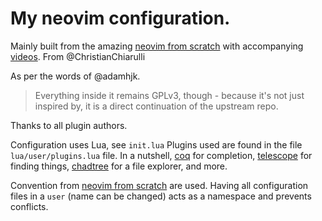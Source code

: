 # My neovim configuration.

Mainly built from the amazing [neovim from scratch](https://github.com/LunarVim/Neovim-from-scratch) with accompanying [videos](https://www.youtube.com/playlist?list=PLhoH5vyxr6Qq41NFL4GvhFp-WLd5xzIzZ). From @ChristianChiarulli

As per the words of @adamhjk. 
> Everything inside it remains GPLv3, though - because it's not just inspired by, it is a direct continuation of the upstream repo.

Thanks to all plugin authors.

Configuration uses Lua, see ``init.lua``
Plugins used are found in the file ``lua/user/plugins.lua`` file.
In a nutshell, [coq](https://github.com/ms-jpq/coq_nvim) for completion, [telescope](https://github.com/nvim-telescope/telescope.nvim) for finding things, [chadtree](https://github.com/ms-jpq/chadtree) for a file explorer, and more.

Convention from [neovim from scratch](https://github.com/LunarVim/Neovim-from-scratch) are used. Having all configuration files in a ``user`` (name can be changed) acts as a namespace and prevents conflicts.
